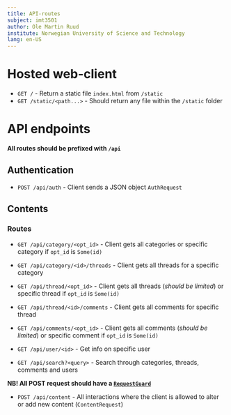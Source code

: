 ```yaml
---
title: API-routes
subject: imt3501
author: Ole Martin Ruud
institute: Norwegian University of Science and Technology
lang: en-US
---
```


# Hosted web-client

- `GET /` - Return a static file `index.html` from `/static`
- `GET /static/<path...>` - Should return any file within the `/static` folder

# API endpoints

**All routes should be prefixed with `/api`**

## Authentication

- `POST /api/auth` - Client sends a JSON object `AuthRequest`

## Contents

### Routes

- `GET /api/category/<opt_id>` - Client gets all categories or specific category if `opt_id` is `Some(id)`
- `GET /api/category/<id>/threads` - Client gets all threads for a specific category
- `GET /api/thread/<opt_id>` - Client gets all threads (*should be limited*) or specific thread if `opt_id` is `Some(id)`
- `GET /api/thread/<id>/comments` - Client gets all comments for specific thread
- `GET /api/comments/<opt_id>` - Client gets all comments (*should be limited*) or specific comment if `opt_id` is `Some(id)`

- `GET /api/user/<id>` - Get info on specific user
- `GET /api/search?<query>` - Search through categories, threads, comments and users

**NB! All POST request should have a [`RequestGuard`](https://rocket.rs/guide/requests/#request-guards)**

- `POST /api/content` - All interactions where the client is allowed to alter or add new content (`ContentRequest`)
